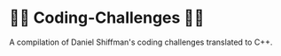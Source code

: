 # 👨‍💻 Coding-Challenges 👨‍💻
A compilation of Daniel Shiffman's coding challenges translated to C++.

